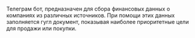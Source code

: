 Телеграм бот, предназначен для сбора финансовых данных о компаниях из различных источников. При помощи этих данных заполняется гугл документ, показывая наиболее приоритетные цели для продажи или покупки.
